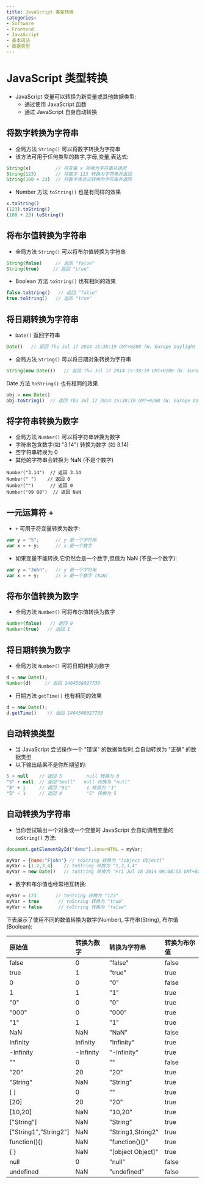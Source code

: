 ```yaml
---
title: JavaScript 类型转换
categories:
- Software
- Frontend
- JavaScript
- 基本语法
- 数据类型
---
```

# JavaScript 类型转换

- JavaScript 变量可以转换为新变量或其他数据类型:
    - 通过使用 JavaScript 函数
    - 通过 JavaScript 自身自动转换

## 将数字转换为字符串

- 全局方法 `String()` 可以将数字转换为字符串
- 该方法可用于任何类型的数字,字母,变量,表达式:

```js
String(x)         // 将变量 x 转换为字符串并返回
String(123)       // 将数字 123 转换为字符串并返回
String(100 + 23)  // 将数字表达式转换为字符串并返回
```

- Number 方法 `toString()` 也是有同样的效果

```js
x.toString()
(123).toString()
(100 + 23).toString()
```

## 将布尔值转换为字符串

- 全局方法 `String()` 可以将布尔值转换为字符串

```js
String(false)     // 返回 "false"
String(true)     // 返回 "true"
```

- Boolean 方法 `toString()` 也有相同的效果

```js
false.toString()   // 返回 "false"
true.toString()   // 返回 "true"
```

## 将日期转换为字符串

- `Date()` 返回字符串

```js
Date()   // 返回 Thu Jul 17 2014 15:38:19 GMT+0200 (W. Europe Daylight Time)
```

- 全局方法 `String()` 可以将日期对象转换为字符串

```js
String(new Date())   // 返回 Thu Jul 17 2014 15:38:19 GMT+0200 (W. Europe Daylight Time)
```

Date 方法 `toString()` 也有相同的效果

```js
obj = new Date()
obj.toString()  // 返回 Thu Jul 17 2014 15:38:19 GMT+0200 (W. Europe Daylight Time)
```

## 将字符串转换为数字

- 全局方法 `Number()` 可以将字符串转换为数字
- 字符串包含数字(如 "3.14") 转换为数字 (如 3.14)
- 空字符串转换为 0
- 其他的字符串会转换为 NaN (不是个数字)

```
Number("3.14")  // 返回 3.14
Number(" ")    // 返回 0
Number("")    	// 返回 0
Number("99 88")  // 返回 NaN
```

## 一元运算符 +

- `+` 可用于将变量转换为数字:

```js
var y = "5";      // y 是一个字符串
var x = + y;      // x 是一个数字
```

- 如果变量不能转换,它仍然会是一个数字,但值为 NaN (不是一个数字):

```js
var y = "John";   // y 是一个字符串
var x = + y;      // x 是一个数字 (NaN)
```

## 将布尔值转换为数字

- 全局方法 `Number()` 可将布尔值转换为数字

```js
Number(false)   // 返回 0
Number(true)   // 返回 1
```

## 将日期转换为数字

- 全局方法 `Number()` 可将日期转换为数字

```js
d = new Date();
Number(d)     // 返回 1404568027739
```

- 日期方法 `getTime()` 也有相同的效果

```js
d = new Date();
d.getTime()    // 返回 1404568027739
```

## 自动转换类型

- 当 JavaScript 尝试操作一个 "错误" 的数据类型时,会自动转换为 "正确" 的数据类型
- 以下输出结果不是你所期望的:

```js
5 + null    // 返回 5         null 转换为 0
"5" + null  // 返回"5null"   null 转换为 "null"
"5" + 1     // 返回 "51"      1 转换为 "1"
"5" - 1     // 返回 4         "5" 转换为 5
```

## 自动转换为字符串

- 当你尝试输出一个对象或一个变量时 JavaScript 会自动调用变量的 `toString()` 方法:

```js
document.getElementById("demo").innerHTML = myVar;

myVar = {name:"Fjohn"} // toString 转换为 "[object Object]"
myVar = [1,2,3,4]    // toString 转换为 "1,2,3,4"
myVar = new Date()   // toString 转换为 "Fri Jul 18 2014 09:08:55 GMT+0200"
```

- 数字和布尔值也经常相互转换:

```js
myVar = 123       // toString 转换为 "123"
myVar = true       // toString 转换为 "true"
myVar = false      // toString 转换为 "false"
```

下表展示了使用不同的数值转换为数字(Number), 字符串(String), 布尔值(Boolean):

| 原始值              | 转换为数字 | 转换为字符串      | 转换为布尔值 |
| :------------------ | :--------- | :---------------- | :----------- |
| false               | 0          | "false"           | false        |
| true                | 1          | "true"            | true         |
| 0                   | 0          | "0"               | false        |
| 1                   | 1          | "1"               | true         |
| "0"                 | 0          | "0"               | true         |
| "000"               | 0          | "000"             | true         |
| "1"                 | 1          | "1"               | true         |
| NaN                 | NaN        | "NaN"             | false        |
| Infinity            | Infinity   | "Infinity"        | true         |
| -Infinity           | -Infinity  | "-Infinity"       | true         |
| ""                  | 0          | ""                | false        |
| "20"                | 20         | "20"              | true         |
| "String"            | NaN        | "String"          | true         |
| [ ]                 | 0          | ""                | true         |
| [20]                | 20         | "20"              | true         |
| [10,20]             | NaN        | "10,20"           | true         |
| ["String"]          | NaN        | "String"          | true         |
| ["String1","String2"] | NaN        | "String1,String2"   | true         |
| function(){}        | NaN        | "function(){}"    | true         |
| { }                 | NaN        | "[object Object]" | true         |
| null                | 0          | "null"            | false        |
| undefined           | NaN        | "undefined"       | false        |